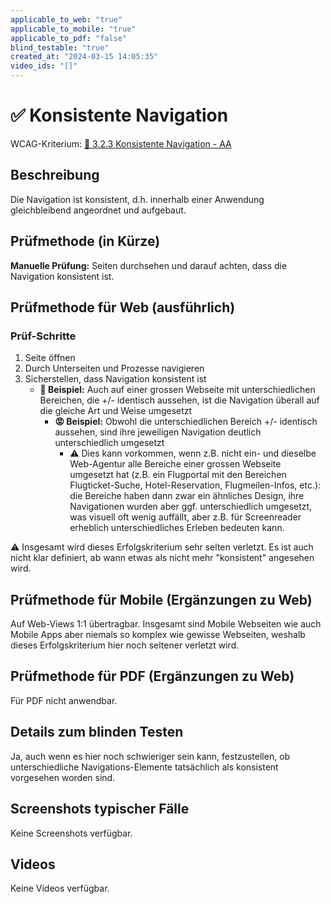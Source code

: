```yaml
---
applicable_to_web: "true"
applicable_to_mobile: "true"
applicable_to_pdf: "false"
blind_testable: "true"
created_at: "2024-03-15 14:05:35"
video_ids: "[]"
---
```


# ✅ Konsistente Navigation

WCAG-Kriterium: [📜 3.2.3 Konsistente Navigation - AA](..)

## Beschreibung

Die Navigation ist konsistent, d.h. innerhalb einer Anwendung gleichbleibend angeordnet und aufgebaut.

## Prüfmethode (in Kürze)

**Manuelle Prüfung:** Seiten durchsehen und darauf achten, dass die Navigation konsistent ist.

## Prüfmethode für Web (ausführlich)

### Prüf-Schritte

1. Seite öffnen
1. Durch Unterseiten und Prozesse navigieren
1. Sicherstellen, dass Navigation konsistent ist
    - **🙂 Beispiel:** Auch auf einer grossen Webseite mit unterschiedlichen Bereichen, die +/- identisch aussehen, ist die Navigation überall auf die gleiche Art und Weise umgesetzt
        - **😡 Beispiel:** Obwohl die unterschiedlichen Bereich +/- identisch aussehen, sind ihre jeweiligen Navigation deutlich unterschiedlich umgesetzt
            - ⚠️ Dies kann vorkommen, wenn z.B. nicht ein- und dieselbe Web-Agentur alle Bereiche einer grossen Webseite umgesetzt hat (z.B. ein Flugportal mit den Bereichen Flugticket-Suche, Hotel-Reservation, Flugmeilen-Infos, etc.): die Bereiche haben dann zwar ein ähnliches Design, ihre Navigationen wurden aber ggf. unterschiedlich umgesetzt, was visuell oft wenig auffällt, aber z.B. für Screenreader erheblich unterschiedliches Erleben bedeuten kann.

⚠️ Insgesamt wird dieses Erfolgskriterium sehr selten verletzt. Es ist auch nicht klar definiert, ab wann etwas als nicht mehr "konsistent" angesehen wird.

## Prüfmethode für Mobile (Ergänzungen zu Web)

Auf Web-Views 1:1 übertragbar. Insgesamt sind Mobile Webseiten wie auch Mobile Apps aber niemals so komplex wie gewisse Webseiten, weshalb dieses Erfolgskriterium hier noch seltener verletzt wird.

## Prüfmethode für PDF (Ergänzungen zu Web)

Für PDF nicht anwendbar.

## Details zum blinden Testen

Ja, auch wenn es hier noch schwieriger sein kann, festzustellen, ob unterschiedliche Navigations-Elemente tatsächlich als konsistent vorgesehen worden sind.

## Screenshots typischer Fälle

Keine Screenshots verfügbar.

## Videos

Keine Videos verfügbar.

